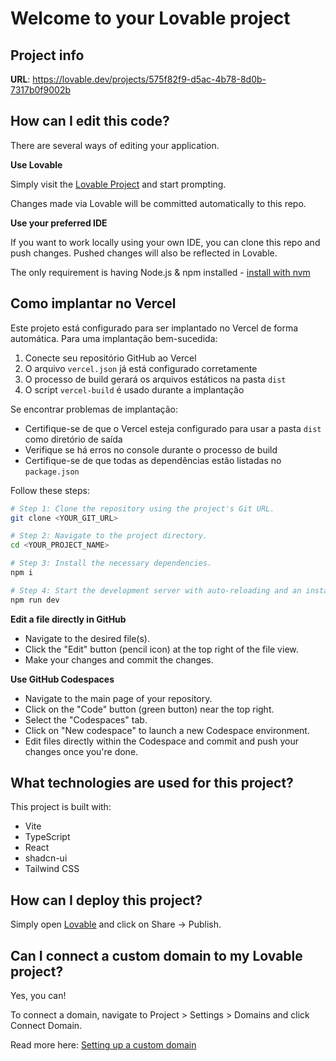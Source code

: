 # Welcome to your Lovable project

## Project info

**URL**: https://lovable.dev/projects/575f82f9-d5ac-4b78-8d0b-7317b0f9002b

## How can I edit this code?

There are several ways of editing your application.

**Use Lovable**

Simply visit the [Lovable Project](https://lovable.dev/projects/575f82f9-d5ac-4b78-8d0b-7317b0f9002b) and start prompting.

Changes made via Lovable will be committed automatically to this repo.

**Use your preferred IDE**

If you want to work locally using your own IDE, you can clone this repo and push changes. Pushed changes will also be reflected in Lovable.

The only requirement is having Node.js & npm installed - [install with nvm](https://github.com/nvm-sh/nvm#installing-and-updating)

## Como implantar no Vercel

Este projeto está configurado para ser implantado no Vercel de forma automática. Para uma implantação bem-sucedida:

1. Conecte seu repositório GitHub ao Vercel
2. O arquivo `vercel.json` já está configurado corretamente
3. O processo de build gerará os arquivos estáticos na pasta `dist`
4. O script `vercel-build` é usado durante a implantação

Se encontrar problemas de implantação:
- Certifique-se de que o Vercel esteja configurado para usar a pasta `dist` como diretório de saída
- Verifique se há erros no console durante o processo de build
- Certifique-se de que todas as dependências estão listadas no `package.json`

Follow these steps:

```sh
# Step 1: Clone the repository using the project's Git URL.
git clone <YOUR_GIT_URL>

# Step 2: Navigate to the project directory.
cd <YOUR_PROJECT_NAME>

# Step 3: Install the necessary dependencies.
npm i

# Step 4: Start the development server with auto-reloading and an instant preview.
npm run dev
```

**Edit a file directly in GitHub**

- Navigate to the desired file(s).
- Click the "Edit" button (pencil icon) at the top right of the file view.
- Make your changes and commit the changes.

**Use GitHub Codespaces**

- Navigate to the main page of your repository.
- Click on the "Code" button (green button) near the top right.
- Select the "Codespaces" tab.
- Click on "New codespace" to launch a new Codespace environment.
- Edit files directly within the Codespace and commit and push your changes once you're done.

## What technologies are used for this project?

This project is built with:

- Vite
- TypeScript
- React
- shadcn-ui
- Tailwind CSS

## How can I deploy this project?

Simply open [Lovable](https://lovable.dev/projects/575f82f9-d5ac-4b78-8d0b-7317b0f9002b) and click on Share -> Publish.

## Can I connect a custom domain to my Lovable project?

Yes, you can!

To connect a domain, navigate to Project > Settings > Domains and click Connect Domain.

Read more here: [Setting up a custom domain](https://docs.lovable.dev/tips-tricks/custom-domain#step-by-step-guide)
